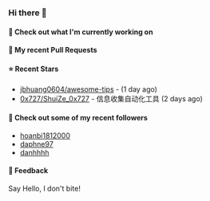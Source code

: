 ### Hi there 👋

#### 👷 Check out what I'm currently working on

#### 🔨 My recent Pull Requests


#### ⭐ Recent Stars

- [jbhuang0604/awesome-tips](https://github.com/jbhuang0604/awesome-tips) -  (1 day ago)
- [0x727/ShuiZe_0x727](https://github.com/0x727/ShuiZe_0x727) - 信息收集自动化工具 (2 days ago)

#### 👯 Check out some of my recent followers

- [hoanbi1812000](https://github.com/hoanbi1812000)
- [daphne97](https://github.com/daphne97)
- [danhhhh](https://github.com/danhhhh)

#### 💬 Feedback

Say Hello, I don't bite!